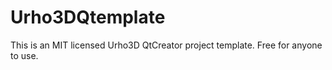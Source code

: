 # Urho3DQtemplate
This is an MIT licensed Urho3D QtCreator project template. Free for anyone to use.
